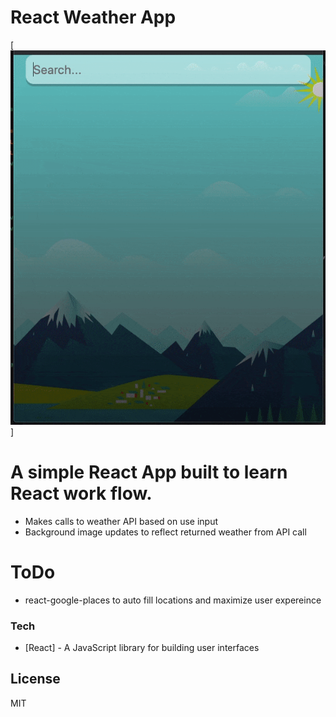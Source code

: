 # React Weather App



[![N|Solid](./react-weatherApp.gif)]





# A simple React App built to learn React work flow.

  - Makes calls to weather API based on use input
  - Background image updates to reflect returned weather from API call
 

# ToDo
  - react-google-places to auto fill locations and maximize user expereince
  

### Tech
* [React] - A JavaScript library for building user interfaces


License
----

MIT


